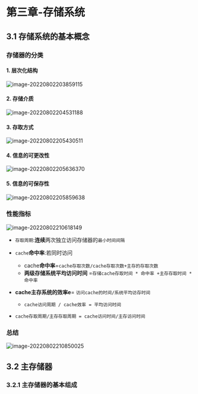 # 第三章-存储系统

## 3.1 存储系统的基本概念

### 存储器的分类

#### 1. 层次化结构

![image-20220802203859115](https://cdn.jsdelivr.net/gh/DZX-hhh/Pictures/images/202208022039266.png)

#### 2. 存储介质

![image-20220802204531188](https://cdn.jsdelivr.net/gh/DZX-hhh/Pictures/images/202208022045322.png)

#### 3. 存取方式

![image-20220802205430511](https://cdn.jsdelivr.net/gh/DZX-hhh/Pictures/images/202208022054209.png)

#### 4. 信息的可更改性

![image-20220802205636370](https://cdn.jsdelivr.net/gh/DZX-hhh/Pictures/images/202208022056255.png)

#### 5. 信息的可保存性

![image-20220802205859638](https://cdn.jsdelivr.net/gh/DZX-hhh/Pictures/images/202208022059679.png)

### 性能指标

![image-20220802210618149](https://cdn.jsdelivr.net/gh/DZX-hhh/Pictures/images/202208022106709.png)

- `存取周期`:**连续**两次独立访问存储器的`最小时间间隔`
- `cache`**命中率**:若同时访问
  - cache**命中率**=`cache存取次数/cache存取次数+主存的存取次数`
  - **两级存储系统平均访问时间** =`存储cache存取时间 * 命中率 +主存存取时间 * 命中率`

- **cache主存系统的效率e**= `访问cache的时间/系统平均访存时间`
  - `cache访问周期 / cache效率 = 平均访问时间`

- `cache存取周期/主存存取周期 = cache访问时间/主存访问时间`

### 总结

![image-20220802210850025](https://cdn.jsdelivr.net/gh/DZX-hhh/Pictures/images/202208022109373.png)

## 3.2 主存储器

### 3.2.1 主存储器的基本组成



